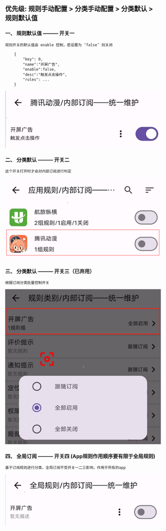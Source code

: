 ## 优先级: 规则手动配置 > 分类手动配置 > 分类默认 > 规则默认值


### 一、 规则默认值  ——— 开关一
    规则开关的默认值由 enable 控制，若设置为 ‘false’ 则关闭

```text
    {
        "key": 0,
        "name":"开屏广告",
        "enable":false,
        "desc":"触发点击操作",
        "rules": ...
    }
```
![./static/img_4.png](./static/img_4.png)
### 二、 分类默认  ——— 开关二
    这个开关打开时才会对内部订阅进行判定
![./static/img_5.png](./static/img_5.png)
### 三、 分类默认  ——— 开关三（已弃用）
    根据订阅分类批量控制开关
![./static/img_6.png](./static/img_6.png)


### 四、 全局订阅  ——— 开关四 (App规则作用顺序要有限于全局规则)
    基于订阅规则进行分类，全局订阅不受开关一二三影响，作用于所有的app
![./static/img_5.png](./static/img_7.png)
